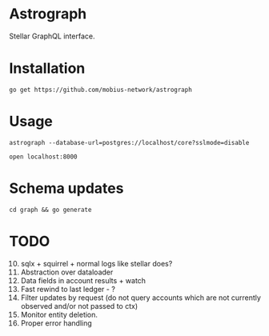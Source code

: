 Astrograph
==========

Stellar GraphQL interface.

# Installation

`go get https://github.com/mobius-network/astrograph`

# Usage

`astrograph --database-url=postgres://localhost/core?sslmode=disable`

`open localhost:8000`

# Schema updates

`cd graph && go generate`

# TODO

10. sqlx + squirrel + normal logs like stellar does?
3. Abstraction over dataloader
2. Data fields in account results + watch
3. Fast rewind to last ledger - ?
4. Filter updates by request (do not query accounts which are not currently observed and/or not passed to ctx)
5. Monitor entity deletion.
6. Proper error handling
